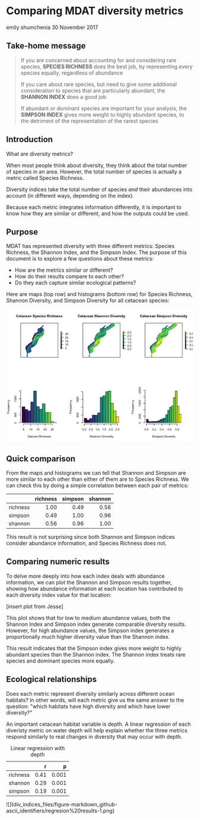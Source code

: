 Comparing MDAT diversity metrics
================
emily shumchenia
30 November 2017

Take-home message
-----------------

> If you are concerned about accounting for and considering rare species, **SPECIES RICHNESS** does the best job, by representing every species equally, regardless of abundance
>
> If you care about rare species, but need to give some additional consideration to species that are particularly abundant, the **SHANNON INDEX** does a good job
>
> If abundant or dominant species are important for your analysis, the **SIMPSON INDEX** gives more weight to highly abundant species, to the detriment of the representation of the rarest species

Introduction
------------

What are diversity metrics?

When most people think about diversity, they think about the total number of species in an area. However, the total number of species is actually a metric called Species Richness.

Diversity indices take the total number of species *and* their abundances into account (in different ways, depending on the index).

Because each metric integrates information differently, it is important to know how they are similar or different, and how the outputs could be used.

Purpose
-------

MDAT has represented diversity with three different metrics: Species Richness, the Shannon Index, and the Simpson Index. The purpose of this document is to explore a few questions about these metrics:

-   How are the metrics similar or different?
-   How do their results compare to each other?
-   Do they each capture similar ecological patterns?

Here are maps (top row) and histograms (bottom row) for Species Richness, Shannon Diversity, and Simpson Diversity for all cetacean species:

![](div_indices_files/figure-markdown_github-ascii_identifiers/maps-1.png)

Quick comparison
----------------

From the maps and histograms we can tell that Shannon and Simpson are more similar to each other than either of them are to Species Richness. We can check this by doing a simple correlation between each pair of metrics:

|          |  richness|  simpson|  shannon|
|----------|---------:|--------:|--------:|
| richness |      1.00|     0.49|     0.56|
| simpson  |      0.49|     1.00|     0.96|
| shannon  |      0.56|     0.96|     1.00|

This result is not surprising since both Shannon and Simpson indices consider abundance information, and Species Richness does not.

Comparing numeric results
-------------------------

To delve more deeply into how each index deals with abundance information, we can plot the Shannon and Simpson results together, showing how abundance information at each location has contributed to each diversity index value for that location:

\[insert plot from Jesse\]

This plot shows that for low to medium abundance values, both the Shannon Index and Simpson index generate comparable diversity results. However, for high abundance values, the Simpson index generates a proportionally much higher diversity value than the Shannon index.

This result indicates that the Simpson index gives more weight to highly abundant species than the Shannon index. The Shannon index treats rare species and dominant species more equally.

Ecological relationships
------------------------

Does each metric represent diversity similarly across different ocean habitats? In other words, will each metric give us the same answer to the question: "which habitats have high diversity and which have lower diversity?"

An important cetacean habitat variable is depth. A linear regression of each diveristy metric on water depth will help explain whether the three metrics respond similarly to real changes in diversity that may occur with depth.

<table class="table table-striped" style="width: auto !important; margin-left: auto; margin-right: auto;">
<caption>
Linear regression with depth
</caption>
<thead>
<tr>
<th style="text-align:left;">
</th>
<th style="text-align:right;">
r
</th>
<th style="text-align:right;">
p
</th>
</tr>
</thead>
<tbody>
<tr>
<td style="text-align:left;">
richness
</td>
<td style="text-align:right;">
0.41
</td>
<td style="text-align:right;">
0.001
</td>
</tr>
<tr>
<td style="text-align:left;">
shannon
</td>
<td style="text-align:right;">
0.29
</td>
<td style="text-align:right;">
0.001
</td>
</tr>
<tr>
<td style="text-align:left;">
simpson
</td>
<td style="text-align:right;">
0.19
</td>
<td style="text-align:right;">
0.001
</td>
</tr>
</tbody>
</table>
![](div_indices_files/figure-markdown_github-ascii_identifiers/regresion%20results-1.png)
